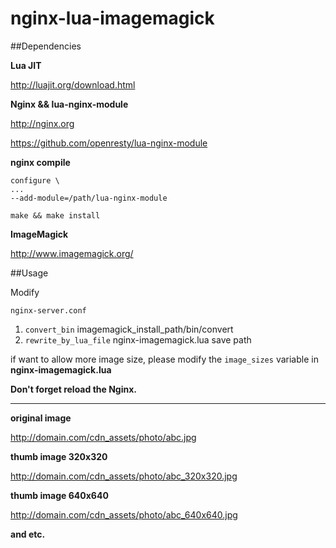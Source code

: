 nginx-lua-imagemagick
=====================

##Dependencies

**Lua JIT**

http://luajit.org/download.html


**Nginx && lua-nginx-module**

http://nginx.org

https://github.com/openresty/lua-nginx-module


**nginx compile**

```
configure \
...
--add-module=/path/lua-nginx-module

make && make install
```

**ImageMagick**

http://www.imagemagick.org/

##Usage

Modify

`nginx-server.conf`

1. `convert_bin`  imagemagick_install_path/bin/convert
2. `rewrite_by_lua_file` nginx-imagemagick.lua save path

if want to allow more image size, please modify the `image_sizes` variable in **nginx-imagemagick.lua**

**Don't forget reload the Nginx.**


----------


**original image**

http://domain.com/cdn_assets/photo/abc.jpg

**thumb image 320x320**

http://domain.com/cdn_assets/photo/abc_320x320.jpg

**thumb image 640x640**

http://domain.com/cdn_assets/photo/abc_640x640.jpg

**and etc.**



